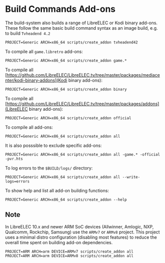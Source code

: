 # Build Commands Add-ons

The build-system also builds a range of LibreELEC or Kodi binary add-ons. These follow the same basic build command syntax as an image build, e.g. to build `Tvheadend 4.2`

```console
PROJECT=Generic ARCH=x86_64 scripts/create_addon tvheadend42
```

To compile all `game.libretro` add-ons:

```console
PROJECT=Generic ARCH=x86_64 scripts/create_addon game.*
```

To compile all [https://github.com/LibreELEC/LibreELEC.tv/tree/master/packages/mediacenter/kodi-binary-addons](Kodi binary add-ons):

```console
PROJECT=Generic ARCH=x86_64 scripts/create_addon binary
```

To compile all [https://github.com/LibreELEC/LibreELEC.tv/tree/master/packages/addons](LibreELEC binary add-ons):

```console
PROJECT=Generic ARCH=x86_64 scripts/create_addon official
```

To compile all add-ons:

```console
PROJECT=Generic ARCH=x86_64 scripts/create_addon all
```

It is also posssible to exclude specific add-ons:

```console
PROJECT=Generic ARCH=x86_64 scripts/create_addon all -game.* -official -pvr.hts
```

To log errors to the `$BUILD/logs/` directory:

```console
PROJECT=Generic ARCH=x86_64 scripts/create_addon all --write-logs=errors
```

To show help and list all add-on building functions:

```console
PROJECT=Generic ARCH=x86_64 scripts/create_addon --help
```

## Note

In LibreELEC 10.x and newer ARM SoC devices (Allwinner, Amlogic, NXP, Qualcomm, Rockchip, Samsung) use the `ARMv7` or `ARMv8` project. This project uses a minimal distro configuration (disabling most features) to reduce the overall time spent on building add-on dependencies.

```console
PROJECT=ARM ARCH=arm DEVICE=ARMv7 scripts/create_addon all
PROJECT=ARM ARCH=arm DEVICE=ARMv8 scripts/create_addon all
```
